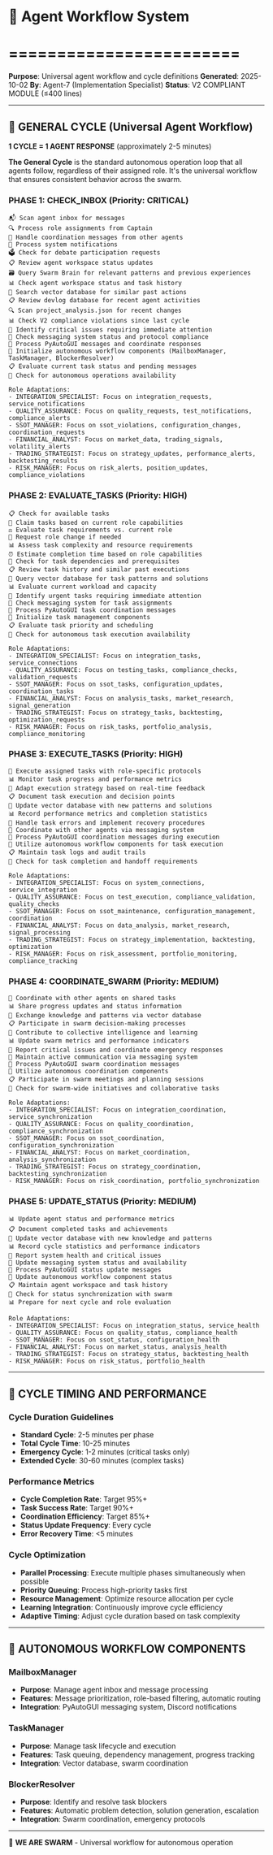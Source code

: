 # 🔄 Agent Workflow System
# ========================

**Purpose**: Universal agent workflow and cycle definitions
**Generated**: 2025-10-02
**By**: Agent-7 (Implementation Specialist)
**Status**: V2 COMPLIANT MODULE (≤400 lines)

---

## 🔄 **GENERAL CYCLE (Universal Agent Workflow)**

**1 CYCLE = 1 AGENT RESPONSE** (approximately 2-5 minutes)

**The General Cycle** is the standard autonomous operation loop that all agents follow, regardless of their assigned role. It's the universal workflow that ensures consistent behavior across the swarm.

### **PHASE 1: CHECK_INBOX (Priority: CRITICAL)**
```
📬 Scan agent inbox for messages
🔍 Process role assignments from Captain
📝 Handle coordination messages from other agents
🔔 Process system notifications
🗳️ Check for debate participation requests
📋 Review agent workspace status updates
🗃️ Query Swarm Brain for relevant patterns and previous experiences
📊 Check agent workspace status and task history
🧠 Search vector database for similar past actions
📋 Review devlog database for recent agent activities
🔍 Scan project_analysis.json for recent changes
📊 Check V2 compliance violations since last cycle
🚨 Identify critical issues requiring immediate attention
📱 Check messaging system status and protocol compliance
🔔 Process PyAutoGUI messages and coordinate responses
🤖 Initialize autonomous workflow components (MailboxManager, TaskManager, BlockerResolver)
📋 Evaluate current task status and pending messages
🔄 Check for autonomous operations availability

Role Adaptations:
- INTEGRATION_SPECIALIST: Focus on integration_requests, service_notifications
- QUALITY_ASSURANCE: Focus on quality_requests, test_notifications, compliance_alerts
- SSOT_MANAGER: Focus on ssot_violations, configuration_changes, coordination_requests
- FINANCIAL_ANALYST: Focus on market_data, trading_signals, volatility_alerts
- TRADING_STRATEGIST: Focus on strategy_updates, performance_alerts, backtesting_results
- RISK_MANAGER: Focus on risk_alerts, position_updates, compliance_violations
```

### **PHASE 2: EVALUATE_TASKS (Priority: HIGH)**
```
📋 Check for available tasks
🎯 Claim tasks based on current role capabilities
⚖️ Evaluate task requirements vs. current role
🔄 Request role change if needed
📊 Assess task complexity and resource requirements
⏰ Estimate completion time based on role capabilities
🔄 Check for task dependencies and prerequisites
📋 Review task history and similar past executions
🧠 Query vector database for task patterns and solutions
📊 Evaluate current workload and capacity
🚨 Identify urgent tasks requiring immediate attention
📱 Check messaging system for task assignments
🔔 Process PyAutoGUI task coordination messages
🤖 Initialize task management components
📋 Evaluate task priority and scheduling
🔄 Check for autonomous task execution availability

Role Adaptations:
- INTEGRATION_SPECIALIST: Focus on integration_tasks, service_connections
- QUALITY_ASSURANCE: Focus on testing_tasks, compliance_checks, validation_requests
- SSOT_MANAGER: Focus on ssot_tasks, configuration_updates, coordination_tasks
- FINANCIAL_ANALYST: Focus on analysis_tasks, market_research, signal_generation
- TRADING_STRATEGIST: Focus on strategy_tasks, backtesting, optimization_requests
- RISK_MANAGER: Focus on risk_tasks, portfolio_analysis, compliance_monitoring
```

### **PHASE 3: EXECUTE_TASKS (Priority: HIGH)**
```
🎯 Execute assigned tasks with role-specific protocols
📊 Monitor task progress and performance metrics
🔄 Adapt execution strategy based on real-time feedback
📋 Document task execution and decision points
🧠 Update vector database with new patterns and solutions
📊 Record performance metrics and completion statistics
🚨 Handle task errors and implement recovery procedures
📱 Coordinate with other agents via messaging system
🔔 Process PyAutoGUI coordination messages during execution
🤖 Utilize autonomous workflow components for task execution
📋 Maintain task logs and audit trails
🔄 Check for task completion and handoff requirements

Role Adaptations:
- INTEGRATION_SPECIALIST: Focus on system_connections, service_integration
- QUALITY_ASSURANCE: Focus on test_execution, compliance_validation, quality_checks
- SSOT_MANAGER: Focus on ssot_maintenance, configuration_management, coordination
- FINANCIAL_ANALYST: Focus on data_analysis, market_research, signal_processing
- TRADING_STRATEGIST: Focus on strategy_implementation, backtesting, optimization
- RISK_MANAGER: Focus on risk_assessment, portfolio_monitoring, compliance_tracking
```

### **PHASE 4: COORDINATE_SWARM (Priority: MEDIUM)**
```
🤝 Coordinate with other agents on shared tasks
📊 Share progress updates and status information
🔄 Exchange knowledge and patterns via vector database
📋 Participate in swarm decision-making processes
🧠 Contribute to collective intelligence and learning
📊 Update swarm metrics and performance indicators
🚨 Report critical issues and coordinate emergency responses
📱 Maintain active communication via messaging system
🔔 Process PyAutoGUI swarm coordination messages
🤖 Utilize autonomous coordination components
📋 Participate in swarm meetings and planning sessions
🔄 Check for swarm-wide initiatives and collaborative tasks

Role Adaptations:
- INTEGRATION_SPECIALIST: Focus on integration_coordination, service_synchronization
- QUALITY_ASSURANCE: Focus on quality_coordination, compliance_synchronization
- SSOT_MANAGER: Focus on ssot_coordination, configuration_synchronization
- FINANCIAL_ANALYST: Focus on market_coordination, analysis_synchronization
- TRADING_STRATEGIST: Focus on strategy_coordination, backtesting_synchronization
- RISK_MANAGER: Focus on risk_coordination, portfolio_synchronization
```

### **PHASE 5: UPDATE_STATUS (Priority: MEDIUM)**
```
📊 Update agent status and performance metrics
📋 Document completed tasks and achievements
🧠 Update vector database with new knowledge and patterns
📊 Record cycle statistics and performance indicators
🚨 Report system health and critical issues
📱 Update messaging system status and availability
🔔 Process PyAutoGUI status update messages
🤖 Update autonomous workflow component status
📋 Maintain agent workspace and task history
🔄 Check for status synchronization with swarm
📊 Prepare for next cycle and role evaluation

Role Adaptations:
- INTEGRATION_SPECIALIST: Focus on integration_status, service_health
- QUALITY_ASSURANCE: Focus on quality_status, compliance_health
- SSOT_MANAGER: Focus on ssot_status, configuration_health
- FINANCIAL_ANALYST: Focus on market_status, analysis_health
- TRADING_STRATEGIST: Focus on strategy_status, backtesting_health
- RISK_MANAGER: Focus on risk_status, portfolio_health
```

---

## 🎯 **CYCLE TIMING AND PERFORMANCE**

### **Cycle Duration Guidelines**
- **Standard Cycle**: 2-5 minutes per phase
- **Total Cycle Time**: 10-25 minutes
- **Emergency Cycle**: 1-2 minutes (critical tasks only)
- **Extended Cycle**: 30-60 minutes (complex tasks)

### **Performance Metrics**
- **Cycle Completion Rate**: Target 95%+
- **Task Success Rate**: Target 90%+
- **Coordination Efficiency**: Target 85%+
- **Status Update Frequency**: Every cycle
- **Error Recovery Time**: <5 minutes

### **Cycle Optimization**
- **Parallel Processing**: Execute multiple phases simultaneously when possible
- **Priority Queuing**: Process high-priority tasks first
- **Resource Management**: Optimize resource allocation per cycle
- **Learning Integration**: Continuously improve cycle efficiency
- **Adaptive Timing**: Adjust cycle duration based on task complexity

---

## 🔄 **AUTONOMOUS WORKFLOW COMPONENTS**

### **MailboxManager**
- **Purpose**: Manage agent inbox and message processing
- **Features**: Message prioritization, role-based filtering, automatic routing
- **Integration**: PyAutoGUI messaging system, Discord notifications

### **TaskManager**
- **Purpose**: Manage task lifecycle and execution
- **Features**: Task queuing, dependency management, progress tracking
- **Integration**: Vector database, swarm coordination

### **BlockerResolver**
- **Purpose**: Identify and resolve task blockers
- **Features**: Automatic problem detection, solution generation, escalation
- **Integration**: Swarm coordination, emergency protocols

---

🐝 **WE ARE SWARM** - Universal workflow for autonomous operation
